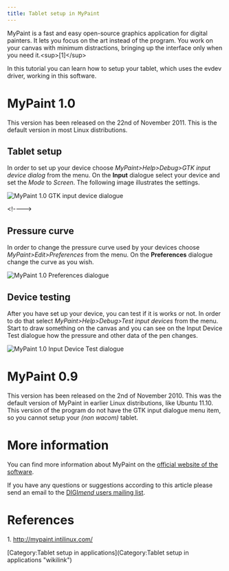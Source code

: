 ```yaml
---
title: Tablet setup in MyPaint
---
```

MyPaint is a fast and easy open-source graphics application for digital
painters. It lets you focus on the art instead of the program. You work
on your canvas with minimum distractions, bringing up the interface only
when you need it.\<sup\>[1]\</sup\>

In this tutorial you can learn how to setup your tablet, which uses the
evdev driver, working in this software.

MyPaint 1.0
===========

This version has been released on the 22nd of November 2011. This is the
default version in most Linux distributions.

Tablet setup
------------

In order to set up your device choose *MyPaint\>Help\>Debug\>GTK input
device dialog* from the menu. On the **Input** dialogue select your
device and set the *Mode* to *Screen*. The following image illustrates
the settings.

![MyPaint 1.0 GTK input device
dialogue](w_mypaint_setup.png "MyPaint 1.0 GTK input device dialogue")

\<!----\>

Pressure curve
--------------

In order to change the pressure curve used by your devices choose
*MyPaint\>Edit\>Preferences* from the menu. On the **Preferences**
dialogue change the curve as you wish.

![MyPaint 1.0 Preferences
dialogue](w_mypaint_curve.png "MyPaint 1.0 Preferences dialogue")

Device testing
--------------

After you have set up your device, you can test if it is works or not.
In order to do that select *MyPaint\>Help\>Debug\>Test input devices*
from the menu. Start to draw something on the canvas and you can see on
the Input Device Test dialogue how the pressure and other data of the
pen changes.

![MyPaint 1.0 Input Device Test
dialogue](w_mypaintdevicetest.png "MyPaint 1.0 Input Device Test dialogue")

MyPaint 0.9
===========

This version has been released on the 2nd of November 2010. This was the
default version of MyPaint in earlier Linux distributions, like Ubuntu
11.10. This version of the program do not have the GTK input dialogue
menu item, so you cannot setup your *(non wacom)* tablet.

More information
================

You can find more information about MyPaint on the [official website of
the software](http://mypaint.intilinux.com/).

If you have any questions or suggestions according to this article
please send an email to the [DIGI*mend* users mailing
list](mailto:digimend-users@lists.sourceforge.net).

References
==========

1\. <http://mypaint.intilinux.com/>

[Category:Tablet setup in
applications](Category:Tablet setup in applications "wikilink")

